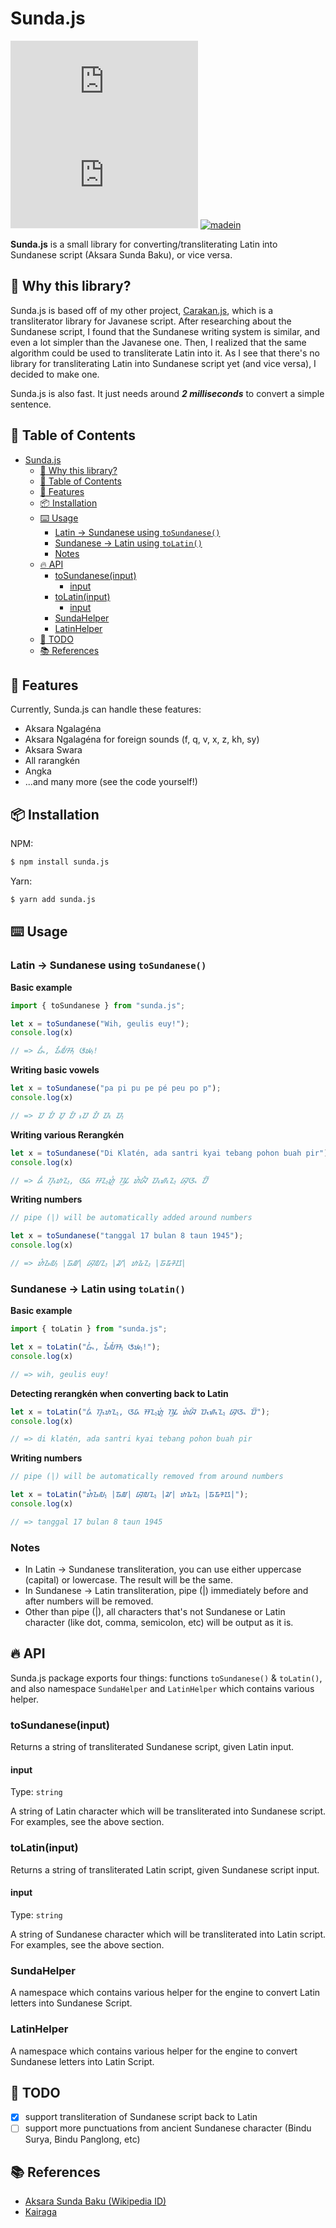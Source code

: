 # Sunda.js

[![npm](https://img.shields.io/npm/v/sunda.js?color=green)](https://www.npmjs.com/package/sunda.js)
[![size](https://img.shields.io/github/repo-size/masnormen/sunda.js?color=green)](https://github.com/masnormen/sunda.js)
[![madein](https://img.shields.io/badge/made%20in-Indonesia-red)](https://github.com/masnormen/sunda.js)

**Sunda.js** is a small library for converting/transliterating Latin into Sundanese script (Aksara Sunda Baku), or vice versa.

## :eyes: Why this library?

Sunda.js is based off of my other project, [Carakan.js](https://github.com/masnormen/carakanjs/), which is a transliterator library for Javanese script. After researching about the Sundanese script, I found that the Sundanese writing system is similar, and even a lot simpler than the Javanese one. Then, I realized that the same algorithm could be used to transliterate Latin into it. As I see that there's no library for transliterating Latin into Sundanese script yet (and vice versa), I decided to make one.

Sunda.js is also fast. It just needs around ***2 milliseconds*** to convert a simple sentence.

## :open_book: Table of Contents

- [Sunda.js](#sundajs)
  * [:eyes: Why this library?](#eyes-why-this-library)
  * [:open_book: Table of Contents](#open_book-table-of-contents)
  * [:rocket: Features](#rocket-features)
  * [:package: Installation](#package-installation)
  * [:keyboard: Usage](#keyboard-usage)
    + [Latin &rarr; Sundanese using `toSundanese()`](#latin--sundanese-using-tosundanese)
    + [Sundanese &rarr; Latin using `toLatin()`](#sundanese--latin-using-tolatin)
    + [Notes](#notes)
  * [:fire: API](#fire-api)
    + [toSundanese(input)](#tosundaneseinput)
      - [input](#input)
    + [toLatin(input)](#tolatininput)
      - [input](#input-1)
    + [SundaHelper](#sundahelper)
    + [LatinHelper](#latinhelper)
  * [:toolbox: TODO](#toolbox-todo)
  * [:books: References](#books-references)

## :rocket: Features

Currently, Sunda.js can handle these features:

- Aksara Ngalagéna
- Aksara Ngalagéna for foreign sounds (f, q, v, x, z, kh, sy)
- Aksara Swara
- All rarangkén
- Angka
- ...and many more (see the code yourself!)

## :package: Installation

NPM:

```sh
$ npm install sunda.js
```

Yarn:

```sh
$ yarn add sunda.js
```

## :keyboard: Usage

### Latin &rarr; Sundanese using `toSundanese()`

**Basic example**

```js
import { toSundanese } from "sunda.js";

let x = toSundanese("Wih, geulis euy!");
console.log(x)

// => ᮝᮤᮂ, ᮌᮩᮜᮤᮞ᮪ ᮉᮚ᮪!
```

**Writing basic vowels**

```js
let x = toSundanese("pa pi pu pe pé peu po p");
console.log(x)

// => ᮕ ᮕᮤ ᮕᮥ ᮕᮨ ᮕᮦ ᮕᮩ ᮕᮧ ᮕ᮪
```

**Writing various Rerangkén**

```js
let x = toSundanese("Di Klatén, ada santri kyai tebang pohon buah pir");
console.log(x)

// => ᮓᮤ ᮊᮣᮒᮦᮔ᮪, ᮃᮓ ᮞᮔ᮪ᮒᮢᮤ ᮊᮡᮄ ᮒᮨᮘᮀ ᮕᮧᮠᮧᮔ᮪ ᮘᮥᮃᮂ ᮕᮤᮁ
```

**Writing numbers**

```js
// pipe (|) will be automatically added around numbers

let x = toSundanese("tanggal 17 bulan 8 taun 1945");
console.log(x)

// => ᮒᮀᮌᮜ᮪ |᮱᮷| ᮘᮥᮜᮔ᮪ |᮸| ᮒᮅᮔ᮪ |᮱᮹᮴᮵|
```

### Sundanese &rarr; Latin using `toLatin()`

**Basic example**

```js
import { toLatin } from "sunda.js";

let x = toLatin("ᮝᮤᮂ, ᮌᮩᮜᮤᮞ᮪ ᮉᮚ᮪!");
console.log(x)

// => wih, geulis euy!
```

**Detecting rerangkén when converting back to Latin**

```js
let x = toLatin("ᮓᮤ ᮊᮣᮒᮦᮔ᮪, ᮃᮓ ᮞᮔ᮪ᮒᮢᮤ ᮊᮡᮄ ᮒᮨᮘᮀ ᮕᮧᮠᮧᮔ᮪ ᮘᮥᮃᮂ ᮕᮤᮁ");
console.log(x)

// => di klatén, ada santri kyai tebang pohon buah pir
```

**Writing numbers**

```js
// pipe (|) will be automatically removed from around numbers

let x = toLatin("ᮒᮀᮌᮜ᮪ |᮱᮷| ᮘᮥᮜᮔ᮪ |᮸| ᮒᮅᮔ᮪ |᮱᮹᮴᮵|");
console.log(x)

// => tanggal 17 bulan 8 taun 1945
```

### Notes

- In Latin -> Sundanese transliteration, you can use either uppercase (capital) or lowercase. The result will be the same.
- In Sundanese -> Latin transliteration, pipe (|) immediately before and after numbers will be removed.
- Other than pipe (|), all characters that's not Sundanese or Latin character (like dot, comma, semicolon, etc) will be output as it is.

## :fire: API

Sunda.js package exports four things: functions `toSundanese()` & `toLatin()`, and also namespace `SundaHelper` and `LatinHelper` which contains various helper.

### toSundanese(input)

Returns a string of transliterated Sundanese script, given Latin input.

#### input
Type: `string`

A string of Latin character which will be transliterated into Sundanese script. For examples, see the above section.

### toLatin(input)

Returns a string of transliterated Latin script, given Sundanese script input.

#### input
Type: `string`

A string of Sundanese character which will be transliterated into Latin script. For examples, see the above section.

### SundaHelper

A namespace which contains various helper for the engine to convert Latin letters into Sundanese Script.


### LatinHelper

A namespace which contains various helper for the engine to convert Sundanese letters into Latin Script.

## :toolbox: TODO

- [x] support transliteration of Sundanese script back to Latin
- [ ] support more punctuations from ancient Sundanese character (Bindu Surya, Bindu Panglong, etc)

## :books: References

- [Aksara Sunda Baku (Wikipedia ID)](https://id.wikipedia.org/wiki/Aksara_Sunda_Baku)
- [Kairaga](https://www.kairaga.com/)